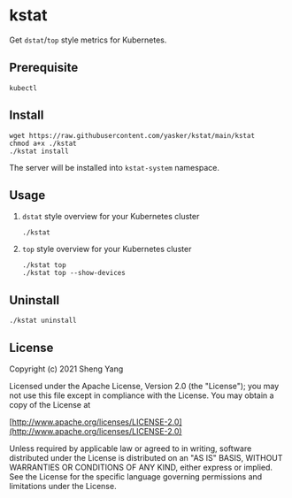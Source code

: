 # kstat
Get `dstat`/`top` style metrics for Kubernetes.

## Prerequisite
`kubectl`

## Install
```
wget https://raw.githubusercontent.com/yasker/kstat/main/kstat
chmod a+x ./kstat
./kstat install
```
The server will be installed into `kstat-system` namespace.

## Usage
1. `dstat` style overview for your Kubernetes cluster
   ```
   ./kstat
   ```
2. `top` style overview for your Kubernetes cluster
   ```
   ./kstat top
   ./kstat top --show-devices
   ```

## Uninstall
```
./kstat uninstall
```

## License

Copyright (c) 2021 Sheng Yang

Licensed under the Apache License, Version 2.0 (the "License"); you may not use this file except in compliance with the License. You may obtain a copy of the License at

[http://www.apache.org/licenses/LICENSE-2.0](http://www.apache.org/licenses/LICENSE-2.0)

Unless required by applicable law or agreed to in writing, software distributed under the License is distributed on an "AS IS" BASIS, WITHOUT WARRANTIES OR CONDITIONS OF ANY KIND, either express or implied. See the License for the specific language governing permissions and limitations under the License.

